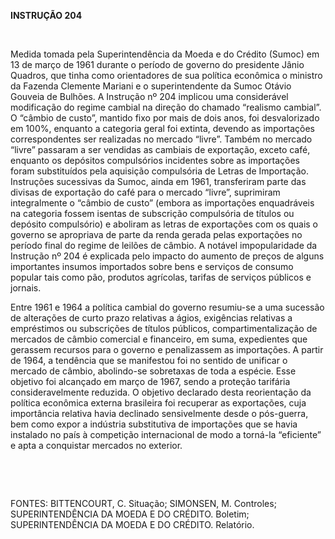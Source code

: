 **INSTRUÇÃO 204**

 

Medida tomada pela Superintendência da Moeda e do Crédito (Sumoc) em 13
de março de 1961 durante o período de governo do presidente Jânio
Quadros, que tinha como orientadores de sua política econômica o
ministro da Fazenda Clemente Mariani e o superintendente da Sumoc Otávio
Gouveia de Bulhões. A Instrução nº 204 implicou uma considerável
modificação do regime cambial na direção do chamado “realismo cambial”.
O “câmbio de custo”, mantido fixo por mais de dois anos, foi
desvalorizado em 100%, enquanto a categoria geral foi extinta, devendo
as importações correspondentes ser realizadas no mercado “livre”. Também
no mercado “livre” passaram a ser vendidas as cambiais de exportação,
exceto café, enquanto os depósitos compulsórios incidentes sobre as
importações foram substituídos pela aquisição compulsória de Letras de
Importação. Instruções sucessivas da Sumoc, ainda em 1961, transferiram
parte das divisas de exportação do café para o mercado “livre”,
suprimiram integralmente o “câmbio de custo” (embora as importações
enquadráveis na categoria fossem isentas de subscrição compulsória de
títulos ou depósito compulsório) e aboliram as letras de exportações com
os quais o governo se apropriava de parte da renda gerada pelas
exportações no período final do regime de leilões de câmbio. A notável
impopularidade da Instrução nº 204 é explicada pelo impacto do aumento
de preços de alguns importantes insumos importados sobre bens e serviços
de consumo popular tais como pão, produtos agrícolas, tarifas de
serviços públicos e jornais.

Entre 1961 e 1964 a política cambial do governo resumiu-se a uma
sucessão de alterações de curto prazo relativas a ágios, exigências
relativas a empréstimos ou subscrições de títulos públicos,
compartimentalização de mercados de câmbio comercial e financeiro, em
suma, expedientes que gerassem recursos para o governo e penalizassem as
importações. A partir de 1964, a tendência que se manifestou foi no
sentido de unificar o mercado de câmbio, abolindo-se sobretaxas de toda
a espécie. Esse objetivo foi alcançado em março de 1967, sendo a
proteção tarifária consideravelmente reduzida. O objetivo declarado
desta reorientação da política econômica externa brasileira foi
recuperar as exportações, cuja importância relativa havia declinado
sensivelmente desde o pós-guerra, bem como expor a indústria
substitutiva de importações que se havia instalado no país à competição
internacional de modo a torná-la “eficiente” e apta a conquistar
mercados no exterior.

 

 

FONTES: BITTENCOURT, C. Situação; SIMONSEN, M. Controles;
SUPERINTENDÊNCIA DA MOEDA E DO CRÉDITO. Boletim; SUPERINTENDÊNCIA DA
MOEDA E DO CRÉDITO. Relatório.

 
